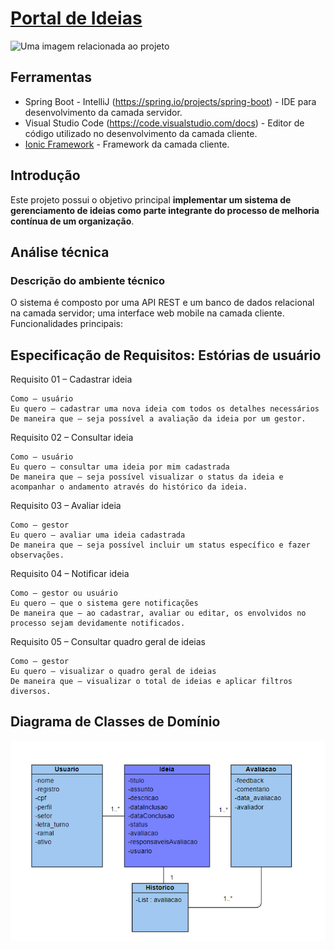 # [Portal de Ideias](alanserafim.github.io/portaldeideias/)

<fig>
<img src="https://rockcontent.com/br/wp-content/uploads/sites/2/elementor/thumbs/modelo-de-projeto-p2he6clp7uhmwqd16ikv9jgz30a5liixoon908hej0.png" alt="Uma imagem relacionada ao projeto">
</fig>

## Ferramentas

* Spring Boot - IntelliJ (https://spring.io/projects/spring-boot) - IDE para desenvolvimento da camada servidor.
* Visual Studio Code (https://code.visualstudio.com/docs) - Editor de código utilizado no desenvolvimento da camada cliente.
* [Ionic Framework](https://ionicframework.com/) - Framework da camada cliente.

## Introdução

Este projeto possui o objetivo principal **implementar um sistema de gerenciamento de ideias como parte integrante do processo de melhoria contínua de um organização**.  


## Análise técnica

### Descrição do ambiente técnico

O sistema é composto por uma API REST e um banco de dados relacional na camada servidor; uma interface web mobile na camada cliente. Funcionalidades principais:

## Especificação de Requisitos: Estórias de usuário

Requisito 01 – Cadastrar ideia

    Como – usuário 
    Eu quero – cadastrar uma nova ideia com todos os detalhes necessários 
    De maneira que – seja possível a avaliação da ideia por um gestor.

Requisito 02 – Consultar ideia

    Como – usuário 
    Eu quero – consultar uma ideia por mim cadastrada 
    De maneira que – seja possível visualizar o status da ideia e acompanhar o andamento através do histórico da ideia.

Requisito 03 – Avaliar ideia

    Como – gestor 
    Eu quero – avaliar uma ideia cadastrada 
    De maneira que – seja possível incluir um status específico e fazer observações.

Requisito 04 – Notificar ideia

    Como – gestor ou usuário
    Eu quero – que o sistema gere notificações
    De maneira que – ao cadastrar, avaliar ou editar, os envolvidos no processo sejam devidamente notificados. 

Requisito 05 – Consultar quadro geral de ideias

    Como – gestor
    Eu quero – visualizar o quadro geral de ideias
    De maneira que – visualizar o total de ideias e aplicar filtros diversos.


## Diagrama de Classes de Domínio

![Diagrama de Classes](project/Business%20Class%20Diagram.png)
